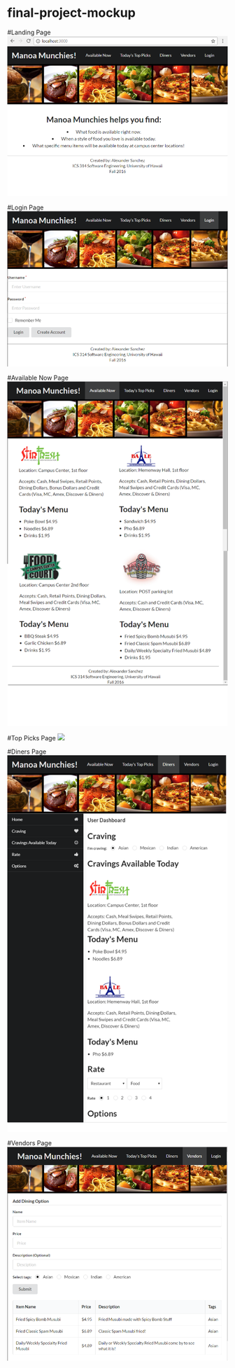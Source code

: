 # final-project-mockup

#Landing Page
![](https://github.com/amsanchez93/final-project-mockup/blob/master/doc/Landing%20Page.png)

#Login Page
![](https://github.com/amsanchez93/final-project-mockup/blob/master/doc/Login%20Page.png)

#Available Now Page
![](https://github.com/amsanchez93/final-project-mockup/blob/master/doc/Available%20Now%20Page.png)

#Top Picks Page
![](https://github.com/amsanchez93/final-project-mockup/blob/master/doc/Today's%20Picks%20Page.png)

#Diners Page
![](https://github.com/amsanchez93/final-project-mockup/blob/master/doc/Diners%20Page.png)

#Vendors Page
![](https://github.com/amsanchez93/final-project-mockup/blob/master/doc/Vendors%20Page.png)
